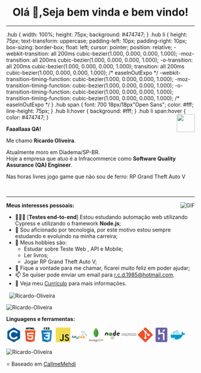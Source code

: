 ###  <h1 align="center">Olá 👋,Seja bem vinda e bem vindo! </h1>
 <hr />
 .hub {
  width: 100%;
  height: 75px;
  background: #474747;
}
.hub li {
  height: 75px;
  text-transform: uppercase;
  padding-left: 10px;
  padding-right: 10px;
  box-sizing: border-box;
  float: left;
  cursor: pointer;
  position: relative;
  -webkit-transition: all 200ms cubic-bezier(1.000, 0.000, 0.000, 1.000);
  -moz-transition: all 200ms cubic-bezier(1.000, 0.000, 0.000, 1.000);
  -o-transition: all 200ms cubic-bezier(1.000, 0.000, 0.000, 1.000);
  transition: all 200ms cubic-bezier(1.000, 0.000, 0.000, 1.000);
  /* easeInOutExpo */
  -webkit-transition-timing-function: cubic-bezier(1.000, 0.000, 0.000, 1.000);
  -moz-transition-timing-function: cubic-bezier(1.000, 0.000, 0.000, 1.000);
  -o-transition-timing-function: cubic-bezier(1.000, 0.000, 0.000, 1.000);
  transition-timing-function: cubic-bezier(1.000, 0.000, 0.000, 1.000);
  /* easeInOutExpo */
}
.hub span {
  font: 700 18px/18px"Open Sans";
  color: #fff;
  line-height: 75px;
}
.hub li:hover {
  background: #fff;
}
.hub li span:hover {
  color: #474747;
}
<a href="https://github.com/RicardoOliver?tab=repositories" target="_blank">
  <img align="right" src="https://cdn.iconscout.com/icon/free/png-256/github-108-438008.png" width="48px" height="48px" class="hub" class="grid_960 margin-auto">
</a><br />
<p align="left" > 
  <b>Faaallaaa QA!</b>
</p>
<p align="left" >
Me chamo <b> Ricardo Oliveira</b>.
</p>
<p align="left" >
Atualmente moro em Diadema/SP-BR.<br />
Hoje a empresa que atuo é a Infracommerce como <b>Software Quality Assurance (QA) Engineer</b>.
</p>
<p align="left" >
Nas horas livres jogo game que não sou de ferro: RP Grand Theft Auto V
</p><br />
<hr />
  
<img align="right" alt="GIF" src="https://i.pinimg.com/originals/e4/26/70/e426702edf874b181aced1e2fa5c6cde.gif" />
  
 

**Meus interesses pessoais:**

- 👨🏽‍💻 [**Testes end-to-end**] Estou estudando automação web utilizando Cypress e utilizando o framework **Node.js**;
- 💼 Sou aficionado por tecnologia, por este motivo estou sempre estudando e evoluindo na minha carreira;
- 👾 Meus hobbies são: 
  - Estudar sobre Teste Web , API e Mobile; 
  - Ler livros;
  - Jogar RP Grand Theft Auto V;
- 💬 Fique a vontade para me chamar, ficarei muito feliz em poder ajudar;
- 📫 Se quiser pode enviar um email para r.c.d.1985@hotmail.com.
- 📝 Veja meu <a href="https://drive.google.com/file/d/1Hjk8mEt7oidT_Ev1nLzP_qqf-woQhEtG/view?usp=sharing" target="_blank">Currículo</a> para mais informações.

<p>&nbsp;
  <img align="center" src="https://github-readme-stats.vercel.app/api?username=RicardoOliver&count_private=true&show_icons=true&theme=graywhite&icon_color=268bd2&title_color=268bd2" alt="Ricardo-Oliveira" />
</p>
<p>
  <img align="left" src="https://github-readme-stats.vercel.app/api/top-langs/?username=RicardoOliver&layout=compact&theme=graywhite&title_color=268bd2" alt="Ricardo-Oliveira" />
</p><br />


**Linguagens e ferramentas:**  

<p align="left">
<img src="https://raw.githubusercontent.com/devicons/devicon/master/icons/c/c-plain.svg" alt="C" width="40" height="40" />
<img src="https://raw.githubusercontent.com/devicons/devicon/master/icons/html5/html5-original-wordmark.svg" alt="html5" width="40" height="40"/> 
<img src="https://raw.githubusercontent.com/devicons/devicon/master/icons/css3/css3-original-wordmark.svg" alt="css3" width="40" height="40"/> 
<img src="https://raw.githubusercontent.com/devicons/devicon/master/icons/javascript/javascript-original.svg" alt="javascript" width="40" height="40"/> 
<img src="https://raw.githubusercontent.com/devicons/devicon/master/icons/mysql/mysql-original-wordmark.svg" alt="mysql" width="40" height="40"/> 
<img src="https://raw.githubusercontent.com/devicons/devicon/master/icons/mongodb/mongodb-original-wordmark.svg" alt="mongodb" width="40" height="40"/> 
<img src="https://raw.githubusercontent.com/devicons/devicon/master/icons/nodejs/nodejs-original-wordmark.svg" alt="nodejs" width="40" height="40"/> 
<img src="https://raw.githubusercontent.com/devicons/devicon/master/icons/express/express-original-wordmark.svg" alt="express" width="40" height="40"/> 
<img src="https://raw.githubusercontent.com/devicons/devicon/master/icons/git/git-original.svg" alt="git" width="40" height="40"/> 
<img src="https://raw.githubusercontent.com/devicons/devicon/master/icons/heroku/heroku-plain.svg" alt="heroku" width="40" height="40" />
<img src="https://raw.githubusercontent.com/devicons/devicon/master/icons/docker/docker-plain.svg" alt="Docker" width="40" height="40" />
</p>


<p align="left"> <img src="https://komarev.com/ghpvc/?username=RicardoOliver" alt="Ricardo-Oliveira" /> </p>

⭐️ Baseado em [CallmeMehdi](https://github.com/CallmeMehdi)
